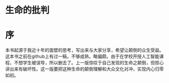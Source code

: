 # 生命的批判

# 序
  
  本书起源于我近十年的面壁的思考，写出来与大家分享，希望让颠倒的众生受益。这本书之前在github上有过一稿，不够成熟，略偏颇。由于在学校开授人工智能课程，不想学生被误导，所以删去了。上一版惊叹于自己发现的生命之颠倒，但担心讲出来有破坏性。这一版要把这种生命的颠倒理解和大众文化对冲，实现内心归零如初。
  
  
